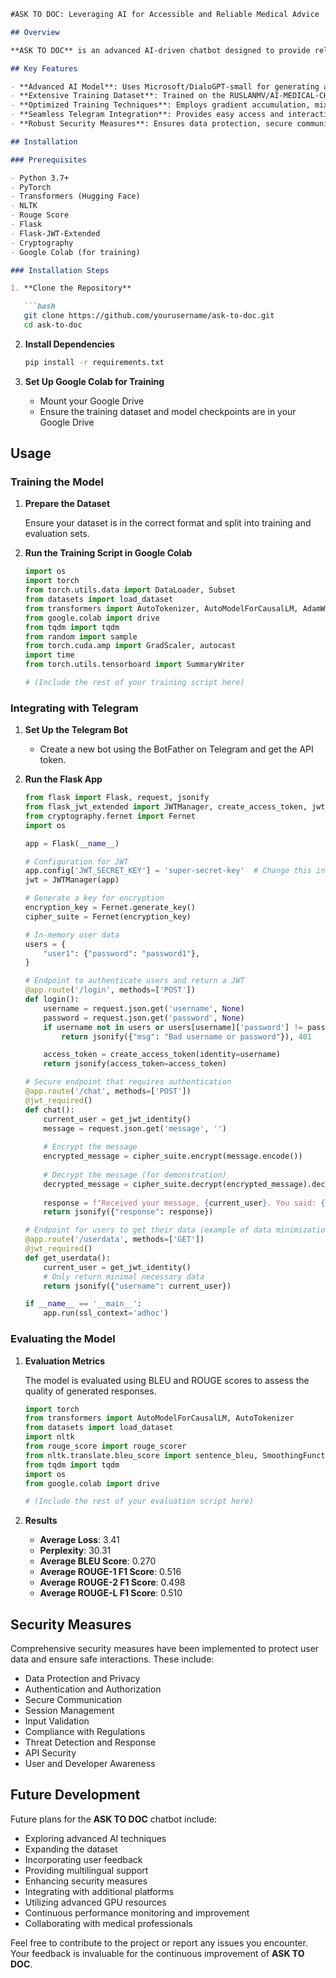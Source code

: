 ```markdown
#ASK TO DOC: Leveraging AI for Accessible and Reliable Medical Advice

## Overview

**ASK TO DOC** is an advanced AI-driven chatbot designed to provide reliable and accurate medical advice. The chatbot leverages a comprehensive training process and a robust dataset of over 250,000 patient-doctor dialogues, utilizing the state-of-the-art Microsoft/DialoGPT-small model to handle complex, multiturn conversations effectively. 

## Key Features

- **Advanced AI Model**: Uses Microsoft/DialoGPT-small for generating accurate responses.
- **Extensive Training Dataset**: Trained on the RUSLANMV/AI-MEDICAL-CHATBOT dataset with over 250,000 dialogues.
- **Optimized Training Techniques**: Employs gradient accumulation, mixed precision training, and subset sampling.
- **Seamless Telegram Integration**: Provides easy access and interaction through the Telegram API.
- **Robust Security Measures**: Ensures data protection, secure communication, and compliance with regulations.

## Installation

### Prerequisites

- Python 3.7+
- PyTorch
- Transformers (Hugging Face)
- NLTK
- Rouge Score
- Flask
- Flask-JWT-Extended
- Cryptography
- Google Colab (for training)

### Installation Steps

1. **Clone the Repository**

   ```bash
   git clone https://github.com/yourusername/ask-to-doc.git
   cd ask-to-doc
   ```

2. **Install Dependencies**

   ```bash
   pip install -r requirements.txt
   ```

3. **Set Up Google Colab for Training**

   - Mount your Google Drive
   - Ensure the training dataset and model checkpoints are in your Google Drive

## Usage

### Training the Model

1. **Prepare the Dataset**

   Ensure your dataset is in the correct format and split into training and evaluation sets.

2. **Run the Training Script in Google Colab**

   ```python
   import os
   import torch
   from torch.utils.data import DataLoader, Subset
   from datasets import load_dataset
   from transformers import AutoTokenizer, AutoModelForCausalLM, AdamW, get_scheduler
   from google.colab import drive
   from tqdm import tqdm
   from random import sample
   from torch.cuda.amp import GradScaler, autocast
   import time
   from torch.utils.tensorboard import SummaryWriter

   # (Include the rest of your training script here)
   ```

### Integrating with Telegram

1. **Set Up the Telegram Bot**

   - Create a new bot using the BotFather on Telegram and get the API token.

2. **Run the Flask App**

   ```python
   from flask import Flask, request, jsonify
   from flask_jwt_extended import JWTManager, create_access_token, jwt_required, get_jwt_identity
   from cryptography.fernet import Fernet
   import os

   app = Flask(__name__)

   # Configuration for JWT
   app.config['JWT_SECRET_KEY'] = 'super-secret-key'  # Change this in production
   jwt = JWTManager(app)

   # Generate a key for encryption
   encryption_key = Fernet.generate_key()
   cipher_suite = Fernet(encryption_key)

   # In-memory user data
   users = {
       "user1": {"password": "password1"},
   }

   # Endpoint to authenticate users and return a JWT
   @app.route('/login', methods=['POST'])
   def login():
       username = request.json.get('username', None)
       password = request.json.get('password', None)
       if username not in users or users[username]['password'] != password:
           return jsonify({"msg": "Bad username or password"}), 401

       access_token = create_access_token(identity=username)
       return jsonify(access_token=access_token)

   # Secure endpoint that requires authentication
   @app.route('/chat', methods=['POST'])
   @jwt_required()
   def chat():
       current_user = get_jwt_identity()
       message = request.json.get('message', '')
       
       # Encrypt the message
       encrypted_message = cipher_suite.encrypt(message.encode())
       
       # Decrypt the message (for demonstration)
       decrypted_message = cipher_suite.decrypt(encrypted_message).decode()
       
       response = f"Received your message, {current_user}. You said: {decrypted_message}"
       return jsonify({"response": response})

   # Endpoint for users to get their data (example of data minimization)
   @app.route('/userdata', methods=['GET'])
   @jwt_required()
   def get_userdata():
       current_user = get_jwt_identity()
       # Only return minimal necessary data
       return jsonify({"username": current_user})

   if __name__ == '__main__':
       app.run(ssl_context='adhoc')
   ```

### Evaluating the Model

1. **Evaluation Metrics**

   The model is evaluated using BLEU and ROUGE scores to assess the quality of generated responses.

   ```python
   import torch
   from transformers import AutoModelForCausalLM, AutoTokenizer
   from datasets import load_dataset
   import nltk
   from rouge_score import rouge_scorer
   from nltk.translate.bleu_score import sentence_bleu, SmoothingFunction
   from tqdm import tqdm
   import os
   from google.colab import drive

   # (Include the rest of your evaluation script here)
   ```

2. **Results**

   - **Average Loss**: 3.41
   - **Perplexity**: 30.31
   - **Average BLEU Score**: 0.270
   - **Average ROUGE-1 F1 Score**: 0.516
   - **Average ROUGE-2 F1 Score**: 0.498
   - **Average ROUGE-L F1 Score**: 0.510

## Security Measures

Comprehensive security measures have been implemented to protect user data and ensure safe interactions. These include:

- Data Protection and Privacy
- Authentication and Authorization
- Secure Communication
- Session Management
- Input Validation
- Compliance with Regulations
- Threat Detection and Response
- API Security
- User and Developer Awareness

## Future Development

Future plans for the **ASK TO DOC** chatbot include:

- Exploring advanced AI techniques
- Expanding the dataset
- Incorporating user feedback
- Providing multilingual support
- Enhancing security measures
- Integrating with additional platforms
- Utilizing advanced GPU resources
- Continuous performance monitoring and improvement
- Collaborating with medical professionals



Feel free to contribute to the project or report any issues you encounter. Your feedback is invaluable for the continuous improvement of **ASK TO DOC**.
